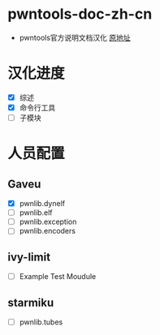 # pwntools-doc-zh-cn
- pwntools官方说明文档汉化 [原地址](https://docs.pwntools.com/en/stable/index.html)

# 汉化进度
- [x] 综述
- [x] 命令行工具
- [ ] 子模块

# 人员配置

## Gaveu

- [x] pwnlib.dynelf
- [ ] pwnlib.elf
- [ ] pwnlib.exception
- [ ] pwnlib.encoders

## ivy-limit

- [ ] Example Test Moudule

## starmiku

- [ ] pwnlib.tubes



